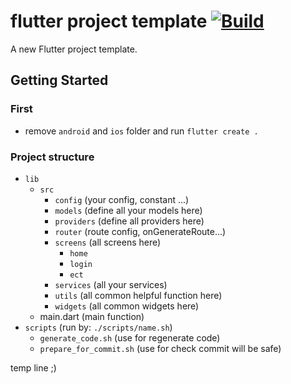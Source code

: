 # flutter project template [![Build](https://github.com/tbm98/flutter-project-template/actions/workflows/dart.yml/badge.svg)](https://github.com/tbm98/flutter-project-template/actions/workflows/dart.yml)

A new Flutter project template.

## Getting Started

### First
- remove `android` and `ios` folder and run `flutter create .`

### Project structure
* `lib`
  * `src`
    * `config` (your config, constant ...)
    * `models` (define all your models here)
    * `providers` (define all providers here)
    * `router` (route config, onGenerateRoute...)
    * `screens` (all screens here)
      * `home`
      * `login`
      * `ect`
    * `services` (all your services)
    * `utils` (all common helpful function here)
    * `widgets` (all common widgets here)
  * main.dart (main function)
* `scripts` (run by: `./scripts/name.sh`)
  * `generate_code.sh` (use for regenerate code)
  * `prepare_for_commit.sh` (use for check commit will be safe)

temp line ;)